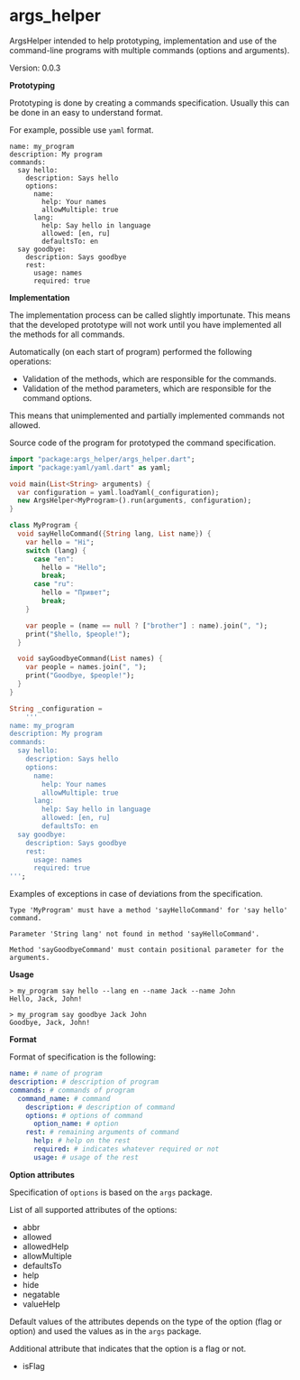 args_helper
====================

ArgsHelper intended to help prototyping, implementation and use of the command-line programs with multiple commands (options and arguments).

Version: 0.0.3

**Prototyping**

Prototyping is done by creating a commands specification. Usually this can be done in an easy to understand format.

For example, possible use `yaml` format.

```
name: my_program
description: My program
commands:
  say hello:
    description: Says hello
    options:
      name:
        help: Your names
        allowMultiple: true
      lang:
        help: Say hello in language
        allowed: [en, ru]
        defaultsTo: en
  say goodbye:
    description: Says goodbye
    rest:
      usage: names
      required: true        
```

**Implementation**

The implementation process can be called slightly importunate. This means that the developed prototype will not work until you have implemented all the methods for all commands.

Automatically (on each start of program) performed the following operations:

- Validation of the methods, which are responsible for the commands.
- Validation of the method parameters, which are responsible for the command options.

This means that unimplemented and partially implemented commands not allowed.

Source code of the program for prototyped the command specification.

```dart
import "package:args_helper/args_helper.dart";
import "package:yaml/yaml.dart" as yaml;

void main(List<String> arguments) {
  var configuration = yaml.loadYaml(_configuration);
  new ArgsHelper<MyProgram>().run(arguments, configuration);
}

class MyProgram {
  void sayHelloCommand({String lang, List name}) {
    var hello = "Hi";
    switch (lang) {
      case "en":
        hello = "Hello";
        break;
      case "ru":
        hello = "Привет";
        break;
    }

    var people = (name == null ? ["brother"] : name).join(", ");
    print("$hello, $people!");
  }

  void sayGoodbyeCommand(List names) {
    var people = names.join(", ");
    print("Goodbye, $people!");
  }
}

String _configuration =
    '''
name: my_program
description: My program
commands:
  say hello:
    description: Says hello
    options:
      name:
        help: Your names
        allowMultiple: true
      lang:
        help: Say hello in language
        allowed: [en, ru]
        defaultsTo: en
  say goodbye:
    description: Says goodbye
    rest:
      usage: names
      required: true      
''';

```

Examples of exceptions in case of deviations from the specification.

```
Type 'MyProgram' must have a method 'sayHelloCommand' for 'say hello' command.
```

```
Parameter 'String lang' not found in method 'sayHelloCommand'.
```

```
Method 'sayGoodbyeCommand' must contain positional parameter for the arguments.
```

**Usage**

```
> my_program say hello --lang en --name Jack --name John
Hello, Jack, John! 
```

```
> my_program say goodbye Jack John
Goodbye, Jack, John! 
```

**Format**

Format of specification is the following:

```yaml
name: # name of program
description: # description of program
commands: # commands of program
  command_name: # command
    description: # description of command          
    options: # options of command
      option_name: # option
    rest: # remaining arguments of command
      help: # help on the rest
      required: # indicates whatever required or not 
      usage: # usage of the rest        
```

**Option attributes**

Specification of `options` is based on the `args` package.

List of all supported attributes of the options:

- abbr
- allowed
- allowedHelp
- allowMultiple
- defaultsTo
- help
- hide
- negatable
- valueHelp

Default values of the attributes depends on the type of the option (flag or option) and used the values as in the `args` package.

Additional attribute that indicates that the option is a flag or not.

- isFlag